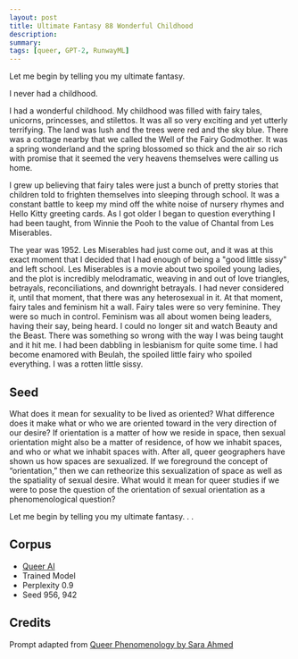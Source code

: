 ```yaml
---
layout: post
title: Ultimate Fantasy 88 Wonderful Childhood
description:
summary:
tags: [queer, GPT-2, RunwayML]
---
```


Let me begin by telling you my ultimate fantasy.

I never had a childhood.

I had a wonderful childhood. My childhood was filled with fairy tales, unicorns, princesses, and stilettos. It was all so very exciting and yet utterly terrifying. The land was lush and the trees were red and the sky blue. There was a cottage nearby that we called the Well of the Fairy Godmother. It was a spring wonderland and the spring blossomed so thick and the air so rich with promise that it seemed the very heavens themselves were calling us home.

I grew up believing that fairy tales were just a bunch of pretty stories that children told to frighten themselves into sleeping through school. It was a constant battle to keep my mind off the white noise of nursery rhymes and Hello Kitty greeting cards. As I got older I began to question everything I had been taught, from Winnie the Pooh to the value of Chantal from Les Miserables.

The year was 1952. Les Miserables had just come out, and it was at this exact moment that I decided that I had enough of being a "good little sissy" and left school. Les Miserables is a movie about two spoiled young ladies, and the plot is incredibly melodramatic, weaving in and out of love triangles, betrayals, reconciliations, and downright betrayals. I had never considered it, until that moment, that there was any heterosexual in it. At that moment, fairy tales and feminism hit a wall. Fairy tales were so very feminine. They were so much in control. Feminism was all about women being leaders, having their say, being heard. I could no longer sit and watch Beauty and the Beast. There was something so wrong with the way I was being taught and it hit me. I had been dabbling in lesbianism for quite some time. I had become enamored with Beulah, the spoiled little fairy who spoiled everything. I was a rotten little sissy.


## Seed

What does it mean for sexuality to be lived as oriented? What difference does it make what or who we are oriented toward in the very direction of our desire? If orientation is a matter of how we reside in space, then sexual orientation might also be a matter of residence, of how we inhabit spaces, and who or what we inhabit spaces with. After all, queer geographers have shown us how spaces are sexualized. If we foreground the concept of “orientation,” then we can retheorize this sexualization of space as well as the spatiality of sexual desire. What would it mean for queer studies if we were to pose the question of the orientation of sexual orientation as a phenomenological question?

Let me begin by telling you my ultimate fantasy. . .

## Corpus

- [Queer AI](/queerai)
- Trained Model
- Perplexity 0.9
- Seed 956, 942

## Credits

Prompt adapted from [Queer Phenomenology by Sara Ahmed](https://www.dukeupress.edu/queer-phenomenology)
